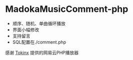 # MadokaMusicComment-php

- 顺序、随机、单曲循环播放
- 界面小幅修改
- 支持留言
- SQL配置在./comment.php


感谢 [Tokinx](https://github.com/Tokinx/NeteaseCloudMusic-php) 提供的网易云PHP播放器
